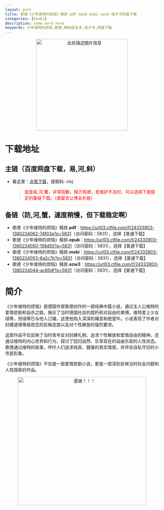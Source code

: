 ```yaml
---
layout: post
title: 歌德《少年维特的烦恼》精排 pdf epub mobi azw3 电子书网盘下载
categories: [books]
description: some word here
keywords: 少年维特的烦恼,歌德,精校版全本,电子书,网盘下载
---
```


<div align="center"><img src="https://qweree.cn/wp-content/uploads/2024/10/shao-nian-wei-te-de-fan-nao.jpg" alt="此处描述图片信息" width="300px" height="auto"></div>

# 下载地址

## 主链（百度网盘下载，易,河,斜）

- 看这里：[点我下载](https://pan.baidu.com/s/1iMXUbSbtZQZjDcqDmnWUyw?pwd=vloj)，提取码: vloj

  > <p style="color:red" >度盘易,河,蟹，非常抱歉。精力有限，若维护不及时，可以选择下面稳定的备链下载。（或留言让博主补链）</p>

## 备链（防,河,蟹，速度稍慢，但下载稳定啊）

- 歌德《少年维特的烦恼》精排.**pdf**：<https://url03.ctfile.com/f/24333903-1380224062-74f03a?p=5831>（访问密码：5831），选择【普通下载】
- 歌德《少年维特的烦恼》精排.**epub**：<https://url03.ctfile.com/f/24333903-1380224050-158d55?p=5831>（访问密码：5831），选择【普通下载】
- 歌德《少年维特的烦恼》精排.**mobi**：<https://url03.ctfile.com/f/24333903-1380224053-6a2c7b?p=5831>（访问密码：5831），选择【普通下载】
- 歌德《少年维特的烦恼》精排.**azw3**：<https://url03.ctfile.com/f/24333903-1380224044-ac85df?p=5831>（访问密码：5831），选择【普通下载】

# 简介

《少年维特的烦恼》是德国作家歌德创作的一部经典中篇小说，通过主人公维特的爱情悲剧和自杀之路，揭示了当时德国社会的腐朽和对自由的束缚。维特爱上少女绿蒂，但绿蒂已与他人订婚，这使他陷入深深的痛苦和绝望中。小说表现了作者对封建道德等级观念的反叛态度以及对个性解放的强烈要求。

这部作品不仅反映了当时青年反对封建礼制、追求个性解放和爱情自由的精神，还通过维特的内心世界和行为，探讨了回归自然、乐享现在的自由乐观的人性状态。歌德通过维特的故事，呼吁人们追求纯真、健康的真实情感，并抨击自私守旧的小市民形象。

《少年维特的烦恼》不仅是一部爱情悲剧小说，更是一部深刻反映当时社会问题和人性探索的作品。

<div align="center"><img src="https://pic.imgdb.cn/item/661246bf68eb935713c7f81c.gif" alt="感谢！！！" width="420px" height="auto"/></div>
